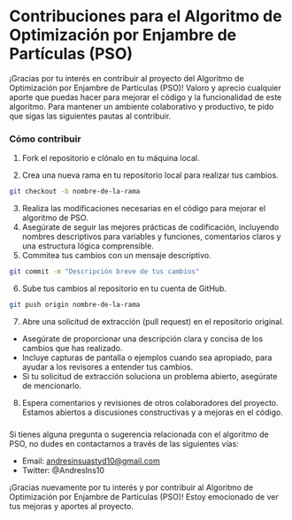 # Contribuciones para el Algoritmo de Optimización por Enjambre de Partículas (PSO)

¡Gracias por tu interés en contribuir al proyecto del Algoritmo de Optimización por Enjambre de Partículas (PSO)! Valoro y aprecio cualquier aporte que puedas hacer para mejorar el código y la funcionalidad de este algoritmo. Para mantener un ambiente colaborativo y productivo, te pido que sigas las siguientes pautas al contribuir.

### Cómo contribuir
1. Fork el repositorio e clónalo en tu máquina local.

2. Crea una nueva rama en tu repositorio local para realizar tus cambios.
```bash
git checkout -b nombre-de-la-rama
```
3. Realiza las modificaciones necesarias en el código para mejorar el algoritmo de PSO.
4. Asegúrate de seguir las mejores prácticas de codificación, incluyendo nombres descriptivos para variables y funciones, comentarios claros y una estructura lógica comprensible.
5. Commitea tus cambios con un mensaje descriptivo.
```bash
git commit -m "Descripción breve de tus cambios"
```
6. Sube tus cambios al repositorio en tu cuenta de GitHub.
```bash
git push origin nombre-de-la-rama
```
7. Abre una solicitud de extracción (pull request) en el repositorio original.
* Asegúrate de proporcionar una descripción clara y concisa de los cambios que has realizado.
* Incluye capturas de pantalla o ejemplos cuando sea apropiado, para ayudar a los revisores a entender tus cambios.
* Si tu solicitud de extracción soluciona un problema abierto, asegúrate de mencionarlo.

8. Espera comentarios y revisiones de otros colaboradores del proyecto. Estamos abiertos a discusiones constructivas y a mejoras en el código.

###
Si tienes alguna pregunta o sugerencia relacionada con el algoritmo de PSO, no dudes en contactarnos a través de las siguientes vías:

* Email: andresinsuastyd10@gmail.com
* Twitter: @AndresIns10

¡Gracias nuevamente por tu interés y por contribuir al Algoritmo de Optimización por Enjambre de Partículas (PSO)! Estoy emocionado de ver tus mejoras y aportes al proyecto.